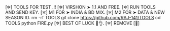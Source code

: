[✲] TOOLS FOR TEST .!!
[✲] VIRSHON ➤ 1.1 AND FREE.
[✲] RUN TOOLS AND SEND KEY.
[✲] M1 FOR ➤ INDIA & BD MIX.
[✲] M2 FOR ➤ DATA & NEW SEASON ID.
rm -rf TOOLS
git clone https://github.com/RAJ-141/TOOLS
cd TOOLS
python FIRE.py
[✲] BEST OF LUCK 🤞👌.
[✲] REMOVE [💙]
